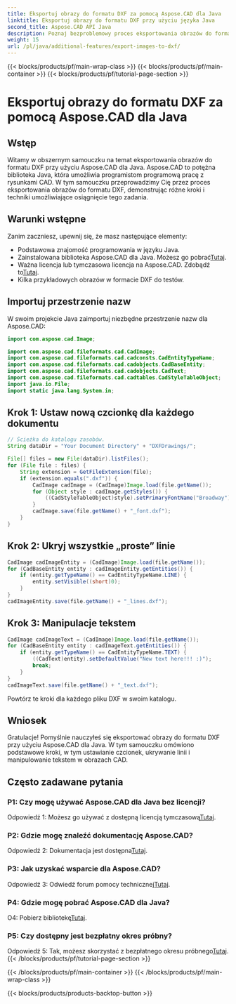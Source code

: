 ```yaml
---
title: Eksportuj obrazy do formatu DXF za pomocą Aspose.CAD dla Java
linktitle: Eksportuj obrazy do formatu DXF przy użyciu języka Java
second_title: Aspose.CAD API Java
description: Poznaj bezproblemowy proces eksportowania obrazów do formatu DXF przy użyciu Aspose.CAD dla Java. Przewodnik krok po kroku, często zadawane pytania i nie tylko.
weight: 15
url: /pl/java/additional-features/export-images-to-dxf/
---
```


{{< blocks/products/pf/main-wrap-class >}}
{{< blocks/products/pf/main-container >}}
{{< blocks/products/pf/tutorial-page-section >}}

# Eksportuj obrazy do formatu DXF za pomocą Aspose.CAD dla Java

## Wstęp

Witamy w obszernym samouczku na temat eksportowania obrazów do formatu DXF przy użyciu Aspose.CAD dla Java. Aspose.CAD to potężna biblioteka Java, która umożliwia programistom programową pracę z rysunkami CAD. W tym samouczku przeprowadzimy Cię przez proces eksportowania obrazów do formatu DXF, demonstrując różne kroki i techniki umożliwiające osiągnięcie tego zadania.

## Warunki wstępne

Zanim zaczniesz, upewnij się, że masz następujące elementy:

- Podstawowa znajomość programowania w języku Java.
-  Zainstalowana biblioteka Aspose.CAD dla Java. Możesz go pobrać[Tutaj](https://releases.aspose.com/cad/java/).
- Ważna licencja lub tymczasowa licencja na Aspose.CAD. Zdobądź to[Tutaj](https://purchase.aspose.com/temporary-license/).
- Kilka przykładowych obrazów w formacie DXF do testów.

## Importuj przestrzenie nazw

W swoim projekcie Java zaimportuj niezbędne przestrzenie nazw dla Aspose.CAD:

```java
import com.aspose.cad.Image;

import com.aspose.cad.fileformats.cad.CadImage;
import com.aspose.cad.fileformats.cad.cadconsts.CadEntityTypeName;
import com.aspose.cad.fileformats.cad.cadobjects.CadBaseEntity;
import com.aspose.cad.fileformats.cad.cadobjects.CadText;
import com.aspose.cad.fileformats.cad.cadtables.CadStyleTableObject;
import java.io.File;
import static java.lang.System.in;
```

## Krok 1: Ustaw nową czcionkę dla każdego dokumentu

```java
// Ścieżka do katalogu zasobów.
String dataDir = "Your Document Directory" + "DXFDrawings/";

File[] files = new File(dataDir).listFiles();
for (File file : files) {
    String extension = GetFileExtension(file);
    if (extension.equals(".dxf")) {
        CadImage cadImage = (CadImage)Image.load(file.getName());
        for (Object style : cadImage.getStyles()) {
            ((CadStyleTableObject)style).setPrimaryFontName("Broadway");
        }
        cadImage.save(file.getName() + "_font.dxf");
    }
}
```

## Krok 2: Ukryj wszystkie „proste” linie

```java
CadImage cadImageEntity = (CadImage)Image.load(file.getName());
for (CadBaseEntity entity : cadImageEntity.getEntities()) {
    if (entity.getTypeName() == CadEntityTypeName.LINE) {
        entity.setVisible((short)0);
    }
}
cadImageEntity.save(file.getName() + "_lines.dxf");
```

## Krok 3: Manipulacje tekstem

```java
CadImage cadImageText = (CadImage)Image.load(file.getName());
for (CadBaseEntity entity : cadImageText.getEntities()) {
    if (entity.getTypeName() == CadEntityTypeName.TEXT) {
        ((CadText)entity).setDefaultValue("New text here!!! :)");
        break;
    }
}
cadImageText.save(file.getName() + "_text.dxf");
```

Powtórz te kroki dla każdego pliku DXF w swoim katalogu.

## Wniosek

Gratulacje! Pomyślnie nauczyłeś się eksportować obrazy do formatu DXF przy użyciu Aspose.CAD dla Java. W tym samouczku omówiono podstawowe kroki, w tym ustawianie czcionek, ukrywanie linii i manipulowanie tekstem w obrazach CAD.

## Często zadawane pytania

### P1: Czy mogę używać Aspose.CAD dla Java bez licencji?

 Odpowiedź 1: Możesz go używać z dostępną licencją tymczasową[Tutaj](https://purchase.aspose.com/temporary-license/).

### P2: Gdzie mogę znaleźć dokumentację Aspose.CAD?

 Odpowiedź 2: Dokumentacja jest dostępna[Tutaj](https://reference.aspose.com/cad/java/).

### P3: Jak uzyskać wsparcie dla Aspose.CAD?

 Odpowiedź 3: Odwiedź forum pomocy technicznej[Tutaj](https://forum.aspose.com/c/cad/19).

### P4: Gdzie mogę pobrać Aspose.CAD dla Java?

 O4: Pobierz bibliotekę[Tutaj](https://releases.aspose.com/cad/java/).

### P5: Czy dostępny jest bezpłatny okres próbny?

 Odpowiedź 5: Tak, możesz skorzystać z bezpłatnego okresu próbnego[Tutaj](https://releases.aspose.com/).
{{< /blocks/products/pf/tutorial-page-section >}}

{{< /blocks/products/pf/main-container >}}
{{< /blocks/products/pf/main-wrap-class >}}

{{< blocks/products/products-backtop-button >}}
